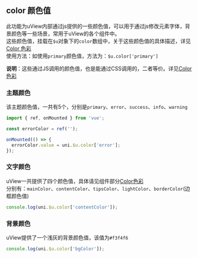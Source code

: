 ## color 颜色值

<demo-model url="/pages/componentsC/color/index"></demo-model>


此功能为uView内部通过js提供的一些颜色值，可以用于通过js修改元素字体，背景颜色等一些场景，常用于uView的各个组件中。  
这些颜色值，挂载在`$u`对象下的`color`数组中，关于这些颜色值的具体描述，详见[Color 色彩](/components/color.html)  
使用方法：如使用`primary`颜色值，方法为：`$u.color['primary']`

**说明**：这些通过JS调用的颜色值，也是能通过CSS调用的，二者等价。详见[Color 色彩](/components/color.html)  

### 主题颜色

该主题颜色值，一共有5个，分别是`primary`、`error`、`success`、`info`、`warning`

```js
import { ref, onMounted } from 'vue';

const errorColor = ref('');

onMounted(() => {
  errorColor.value = uni.$u.color['error'];
});
```


### 文字颜色

uView一共提供了四个颜色值，具体请见组件部分[Color色彩](/components/color.html)  
分别有：`mainColor`、`contentColor`、`tipsColor`、`lightColor`、`borderColor`(边框颜色值)

```js
console.log(uni.$u.color['contentColor']);
```


### 背景颜色

uView提供了一个浅灰的背景颜色值，该值为`#f3f4f6`

```js
console.log(uni.$u.color['bgColor']);
```

